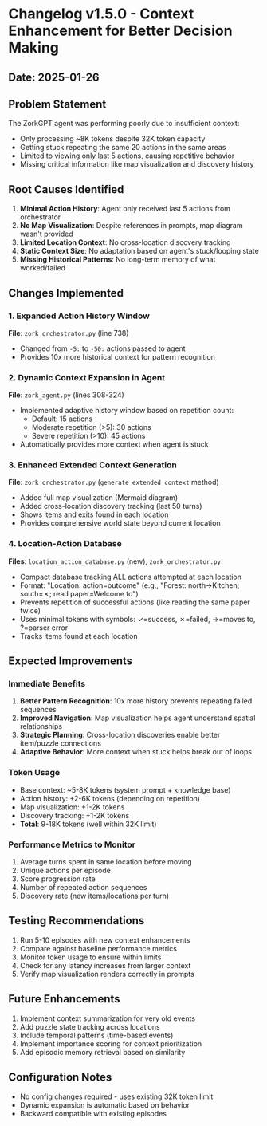 # Changelog v1.5.0 - Context Enhancement for Better Decision Making

## Date: 2025-01-26

## Problem Statement
The ZorkGPT agent was performing poorly due to insufficient context:
- Only processing ~8K tokens despite 32K token capacity
- Getting stuck repeating the same 20 actions in the same areas
- Limited to viewing only last 5 actions, causing repetitive behavior
- Missing critical information like map visualization and discovery history

## Root Causes Identified
1. **Minimal Action History**: Agent only received last 5 actions from orchestrator
2. **No Map Visualization**: Despite references in prompts, map diagram wasn't provided
3. **Limited Location Context**: No cross-location discovery tracking
4. **Static Context Size**: No adaptation based on agent's stuck/looping state
5. **Missing Historical Patterns**: No long-term memory of what worked/failed

## Changes Implemented

### 1. Expanded Action History Window
**File**: `zork_orchestrator.py` (line 738)
- Changed from `-5:` to `-50:` actions passed to agent
- Provides 10x more historical context for pattern recognition

### 2. Dynamic Context Expansion in Agent
**File**: `zork_agent.py` (lines 308-324)
- Implemented adaptive history window based on repetition count:
  - Default: 15 actions
  - Moderate repetition (>5): 30 actions
  - Severe repetition (>10): 45 actions
- Automatically provides more context when agent is stuck

### 3. Enhanced Extended Context Generation
**File**: `zork_orchestrator.py` (`generate_extended_context` method)
- Added full map visualization (Mermaid diagram)
- Added cross-location discovery tracking (last 50 turns)
- Shows items and exits found in each location
- Provides comprehensive world state beyond current location

### 4. Location-Action Database
**Files**: `location_action_database.py` (new), `zork_orchestrator.py`
- Compact database tracking ALL actions attempted at each location
- Format: "Location: action=outcome" (e.g., "Forest: north→Kitchen; south=✗; read paper=Welcome to")
- Prevents repetition of successful actions (like reading the same paper twice)
- Uses minimal tokens with symbols: ✓=success, ✗=failed, →=moves to, ?=parser error
- Tracks items found at each location

## Expected Improvements

### Immediate Benefits
1. **Better Pattern Recognition**: 10x more history prevents repeating failed sequences
2. **Improved Navigation**: Map visualization helps agent understand spatial relationships
3. **Strategic Planning**: Cross-location discoveries enable better item/puzzle connections
4. **Adaptive Behavior**: More context when stuck helps break out of loops

### Token Usage
- Base context: ~5-8K tokens (system prompt + knowledge base)
- Action history: +2-6K tokens (depending on repetition)
- Map visualization: +1-2K tokens
- Discovery tracking: +1-2K tokens
- **Total**: 9-18K tokens (well within 32K limit)

### Performance Metrics to Monitor
1. Average turns spent in same location before moving
2. Unique actions per episode
3. Score progression rate
4. Number of repeated action sequences
5. Discovery rate (new items/locations per turn)

## Testing Recommendations
1. Run 5-10 episodes with new context enhancements
2. Compare against baseline performance metrics
3. Monitor token usage to ensure within limits
4. Check for any latency increases from larger context
5. Verify map visualization renders correctly in prompts

## Future Enhancements
1. Implement context summarization for very old events
2. Add puzzle state tracking across locations
3. Include temporal patterns (time-based events)
4. Implement importance scoring for context prioritization
5. Add episodic memory retrieval based on similarity

## Configuration Notes
- No config changes required - uses existing 32K token limit
- Dynamic expansion is automatic based on behavior
- Backward compatible with existing episodes